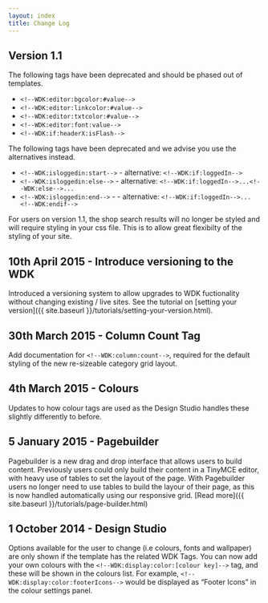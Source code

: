 ```yaml
---
layout: index
title: Change Log
---
```


## Version 1.1

The following tags have been deprecated and should be phased out of templates.

- `<!--WDK:editor:bgcolor:#value-->`
- `<!--WDK:editor:linkcolor:#value-->`
- `<!--WDK:editor:txtcolor:#value-->`
- `<!--WDK:editor:font:value-->`
- `<!--WDK:if:headerX:isFlash-->`

The following tags have been deprecated and we advise you use the alternatives instead.

- `<!--WDK:isloggedin:start-->` - alternative: `<!--WDK:if:loggedIn-->`
- `<!--WDK:isloggedin:else-->` - alternative: `<!--WDK:if:loggedIn-->...<!--WDK:else-->...`
- `<!--WDK:isloggedin:end-->` -  - alternative: `<!--WDK:if:loggedIn-->...<!--WDK:endif-->`

For users on version 1.1, the shop search results will no longer be styled and will require styling in your css file. This is to allow great flexibilty of the styling of your site.


## 10th April 2015 - Introduce versioning to the WDK
Introduced a versioning system to allow upgrades to WDK fuctionality without changing existing / live sites. See the tutorial on [setting your version]({{ site.baseurl }}/tutorials/setting-your-version.html).

## 30th March 2015 - Column Count Tag
Add documentation for `<!--WDK:column:count-->`, required for the default styling of the new re-sizeable category grid layout.

## 4th March 2015 - Colours
Updates to how colour tags are used as the Design Studio handles these slightly differently to before.

## 5 January 2015 - Pagebuilder
Pagebuilder is a new drag and drop interface that allows users to build content. Previously users could only build their content in a TinyMCE editor, with heavy use of tables to set the layout of the page. With Pagebuilder users no longer need to use tables to build the layour of their page, as this is now handled automatically using our responsive grid. 
[Read more]({{ site.baseurl }}/tutorials/page-builder.html)

## 1 October 2014 - Design Studio
Options available for the user to change (i.e colours, fonts and wallpaper) are only shown if the template has the related WDK Tags.
You can now add your own colours with the `<!--WDK:display:color:[colour key]-->` tag, and these will be shown in the colours list. For example, `<!--WDK:display:color:footerIcons-->` would be displayed as “Footer Icons” in the colour settings panel.
